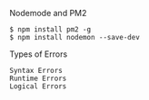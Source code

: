 Nodemode and PM2

    $ npm install pm2 -g
    $ npm install nodemon --save-dev


Types of Errors

    Syntax Errors
    Runtime Errors
    Logical Errors